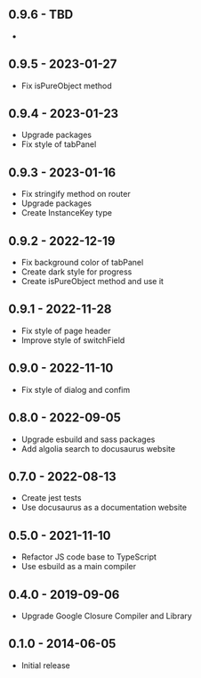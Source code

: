 ## 0.9.6 - TBD

* 

## 0.9.5 - 2023-01-27

* Fix isPureObject method

## 0.9.4 - 2023-01-23

* Upgrade packages
* Fix style of tabPanel

## 0.9.3 - 2023-01-16

* Fix stringify method on router
* Upgrade packages
* Create InstanceKey type

## 0.9.2 - 2022-12-19

* Fix background color of tabPanel
* Create dark style for progress
* Create isPureObject method and use it

## 0.9.1 - 2022-11-28

* Fix style of page header
* Improve style of switchField

## 0.9.0 - 2022-11-10

* Fix style of dialog and confim

## 0.8.0 - 2022-09-05

* Upgrade esbuild and sass packages
* Add algolia search to docusaurus website

## 0.7.0 - 2022-08-13

* Create jest tests
* Use docusaurus as a documentation website

## 0.5.0 - 2021-11-10

* Refactor JS code base to TypeScript
* Use esbuild as a main compiler

## 0.4.0 - 2019-09-06

* Upgrade Google Closure Compiler and Library

## 0.1.0 - 2014-06-05

* Initial release
